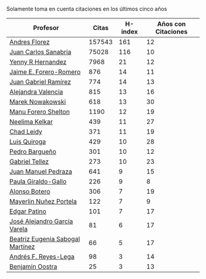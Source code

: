 Solamente toma en cuenta citaciones en los últimos cinco años

Profesor | Citas | H-index | Años con Citaciones |
----  | ----- | --- | --- |
[Andres Florez](https://scholar.google.com.co/citations?user=SUG6ga0AAAAJ&hl=en) | 157543 | 161 |  12 | 
[Juan Carlos Sanabria](https://scholar.google.com/citations?user=ExNZQTIAAAAJ&hl=en)| 75028 | 116 | 10 |
[Yenny R Hernandez](https://scholar.google.com.co/citations?user=KXWwfMMAAAAJ&hl=en) | 7968 | 21 | 12 | 
[Jaime E. Forero-Romero](https://scholar.google.com.co/citations?user=TLTK6WgAAAAJ&hl=en) | 876 | 14 | 11 |
[Juan Gabriel Ramírez](https://scholar.google.com.co/citations?user=q0NfAgEAAAAJ&hl=en) | 774 | 14 | 13 |
[Alejandra Valencia](https://scholar.google.com.co/citations?user=7Fa-MFYAAAAJ&hl=en) | 815 | 13 | 16 |
[Marek Nowakowski](https://scholar.google.com.co/citations?user=ctFaBNQAAAAJ&hl=en) | 618 | 13 | 30 |
[Manu Forero Shelton](https://scholar.google.com.co/citations?user=0_jvORsAAAAJ&hl=en) | 1190 | 12 | 19 |
[Neelima Kelkar](https://scholar.google.com.co/citations?user=BMxIj5AAAAAJ&hl=en) | 439 | 11 | 27 |
[Chad Leidy](https://scholar.google.com.co/citations?user=n-rGcH4AAAAJ&hl=en) | 371 | 11 | 19 |
[Luis Quiroga](https://scholar.google.com.co/citations?user=PPvfyVwAAAAJ&hl=en) | 429 | 10 | 28 |
[Pedro Bargueño](https://scholar.google.com.co/citations?user=euepDO8AAAAJ&hl=en) | 301 | 10 | 12 |
[Gabriel Tellez](https://scholar.google.com.co/citations?user=1JHuoIAAAAAJ&hl=en) | 273 | 10 | 23 |
[Juan Manuel Pedraza](https://scholar.google.com.co/citations?user=x8-YWMsAAAAJ&hl=en) | 641 | 9 | 15 |
[Paula Giraldo-Gallo](https://scholar.google.com/citations?user=Gr5FaIoAAAAJ) | 226 | 9 | 8 |
[Alonso Botero](https://scholar.google.com.co/citations?user=e06A7mUAAAAJ&hl=en) | 306 | 7 | 19 |
[Mayerlin Nuñez Portela](https://scholar.google.com.co/citations?user=znFnm4wAAAAJ&hl=en) | 122 | 7 | 9 |
[Edgar Patino](https://scholar.google.com.co/citations?user=bx4dJNgAAAAJ&hl=en) | 101 | 7 | 17 | 
[José Alejandro García Varela](https://scholar.google.com.co/citations?user=iA0H5dgAAAAJ&hl=en) | 81 | 6 | 17 |
[Beatriz Eugenia Sabogal Martínez](https://scholar.google.com.co/citations?user=T-0RjQYAAAAJ&hl=en) | 66 | 5 | 17 |
[Andrés F. Reyes-Lega](https://scholar.google.com.co/citations?user=04V0g64AAAAJ&hl=en) | 98 | 3 | 14 | 
[Benjamin Oostra](https://scholar.google.com/citations?user=A-57orIAAAAJ&hl=en&oi=ao)| 25 | 3 | 13 |



